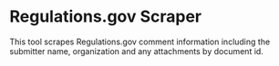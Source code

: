 # Regulations.gov Scraper

This tool scrapes Regulations.gov comment information including the submitter name, organization and any attachments by document id. 
